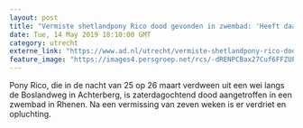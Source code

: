 ```yaml
---
layout: post
title: "Vermiste shetlandpony Rico dood gevonden in zwembad: 'Heeft daar 6,5 week gelegen'"
date: Tue, 14 May 2019 18:10:00 GMT
category: utrecht
externe_link: "https://www.ad.nl/utrecht/vermiste-shetlandpony-rico-dood-gevonden-in-zwembad-heeft-daar-6-5-week-gelegen~a68e428f/"
feature_image: "https://images4.persgroep.net/rcs/-dRENPCBax27Cuf6FFZUPuQVv8c/diocontent/148339464/_fitwidth/400/?appId=21791a8992982cd8da851550a453bd7f&quality=0.7"
---
```


Pony Rico, die in de nacht van 25 op 26 maart verdween uit een wei langs de Boslandweg in Achterberg, is zaterdagochtend dood aangetroffen in een zwembad in Rhenen. Na een vermissing van zeven weken is er verdriet en opluchting.
